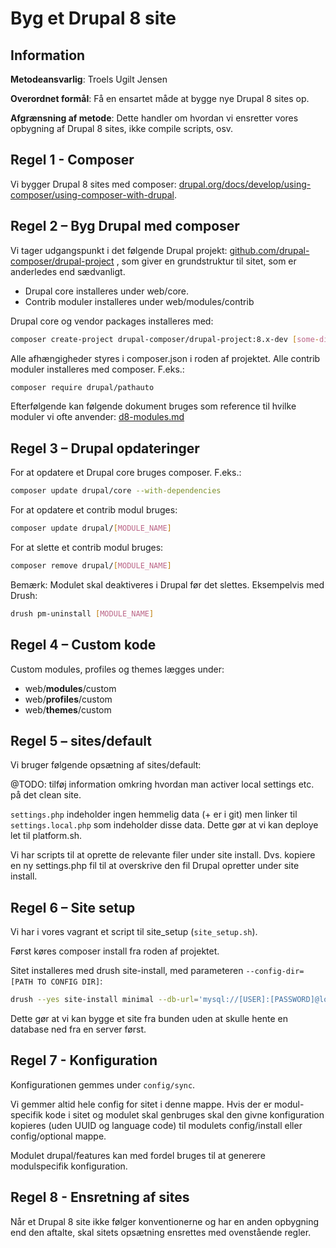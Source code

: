 # Byg et Drupal 8 site

## Information

__Metodeansvarlig__: Troels Ugilt Jensen

__Overordnet formål__: Få en ensartet måde at bygge nye Drupal 8 sites op.

__Afgrænsning af metode__: Dette handler om hvordan vi ensretter vores opbygning
af Drupal 8 sites, ikke compile scripts, osv.

## Regel 1 - Composer

Vi bygger Drupal 8 sites med composer:
[drupal.org/docs/develop/using-composer/using-composer-with-drupal](https://www.drupal.org/docs/develop/using-composer/using-composer-with-drupal).

## Regel 2 – Byg Drupal med composer

Vi tager udgangspunkt i det følgende Drupal projekt:
[github.com/drupal-composer/drupal-project](https://github.com/drupal-composer/drupal-project)
, som giver en grundstruktur til sitet, som er anderledes end sædvanligt.

* Drupal core installeres under web/core.
* Contrib moduler installeres under web/modules/contrib

Drupal core og vendor packages installeres med:

```sh
composer create-project drupal-composer/drupal-project:8.x-dev [some-dir] --stability dev --no-interaction
```

Alle afhængigheder styres i composer.json i roden af projektet. Alle contrib
moduler installeres med composer. F.eks.:

```sh
composer require drupal/pathauto
```

Efterfølgende kan følgende dokument bruges som reference til hvilke moduler vi
ofte anvender: [d8-modules.md](d8-modules.md)

## Regel 3 – Drupal opdateringer

For at opdatere et Drupal core bruges composer. F.eks.:

```sh
composer update drupal/core --with-dependencies
```

For at opdatere et contrib modul bruges:

```sh
composer update drupal/[MODULE_NAME]
```

For at slette et contrib modul bruges:

```sh
composer remove drupal/[MODULE_NAME]
```

Bemærk: Modulet skal deaktiveres i Drupal før det slettes. Eksempelvis med
Drush:

```sh
drush pm-uninstall [MODULE_NAME]
```

## Regel 4 – Custom kode

Custom modules, profiles og themes lægges under:

* web/__modules__/custom
* web/__profiles__/custom
* web/__themes__/custom

## Regel 5 – sites/default

Vi bruger følgende opsætning af sites/default:

@TODO: tilføj information omkring hvordan man activer local settings etc. på det clean site.

`settings.php` indeholder ingen hemmelig data (+ er i git) men linker til
`settings.local.php` som indeholder disse data. Dette gør at vi kan deploye let
til platform.sh.

Vi har scripts til at oprette de relevante filer under site install. Dvs.
kopiere en ny settings.php fil til at overskrive den fil Drupal opretter under
site install.

## Regel 6 – Site setup

Vi har i vores vagrant et script til site_setup (`site_setup.sh`).

Først køres composer install fra roden af projektet.

Sitet installeres med drush site-install, med parameteren
`--config-dir=[PATH TO CONFIG DIR]`:

```sh
drush --yes site-install minimal --db-url='mysql://[USER]:[PASSWORD]@localhost/db' --account-name=admin --account-mail=[ACCOUNT_EMAIL] --config-dir=/vagrant/htdocs/config/sync
```

Dette gør at vi kan bygge et site fra bunden uden at skulle hente en database
ned fra en server først.

## Regel 7 - Konfiguration

Konfigurationen gemmes under `config/sync`.

Vi gemmer altid hele config for sitet i denne mappe. Hvis der er modul-specifik
kode i sitet og modulet skal genbruges skal den givne konfiguration kopieres
(uden UUID og language code) til modulets config/install eller config/optional
mappe.

Modulet drupal/features kan med fordel bruges til at generere modulspecifik
konfiguration.

## Regel 8 - Ensretning af sites

Når et Drupal 8 site ikke følger konventionerne og har en anden opbygning end
den aftalte, skal sitets opsætning ensrettes med ovenstående regler.

